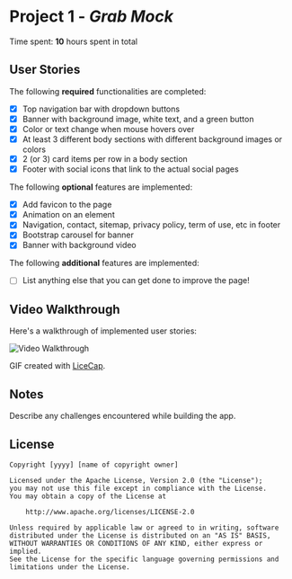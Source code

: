 # Project 1 - *Grab Mock*

Time spent: **10** hours spent in total

## User Stories

The following **required** functionalities are completed:

* [X] Top navigation bar with dropdown buttons
* [X] Banner with background image, white text, and a green button
* [X] Color or text change when mouse hovers over
* [X] At least 3 different body sections with different background images or colors
* [X] 2 (or 3) card items per row in a body section
* [X] Footer with social icons that link to the actual social pages

The following **optional** features are implemented:

* [X] Add favicon to the page
* [X] Animation on an element
* [X] Navigation, contact, sitemap, privacy policy, term of use, etc in footer
* [X] Bootstrap carousel for banner
* [X] Banner with background video

The following **additional** features are implemented:

* [ ] List anything else that you can get done to improve the page!

## Video Walkthrough

Here's a walkthrough of implemented user stories:

<img src='https://imgur.com/hiVdJEc' title='Video Walkthrough' width='' alt='Video Walkthrough' />

GIF created with [LiceCap](http://www.cockos.com/licecap/).

## Notes

Describe any challenges encountered while building the app.

## License

    Copyright [yyyy] [name of copyright owner]

    Licensed under the Apache License, Version 2.0 (the "License");
    you may not use this file except in compliance with the License.
    You may obtain a copy of the License at

        http://www.apache.org/licenses/LICENSE-2.0

    Unless required by applicable law or agreed to in writing, software
    distributed under the License is distributed on an "AS IS" BASIS,
    WITHOUT WARRANTIES OR CONDITIONS OF ANY KIND, either express or implied.
    See the License for the specific language governing permissions and
    limitations under the License.
